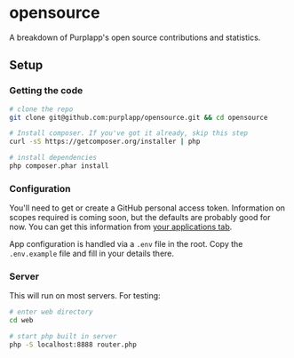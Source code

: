 opensource
==========

A breakdown of Purplapp's open source contributions and statistics. 

## Setup

### Getting the code

```bash
# clone the repo
git clone git@github.com:purplapp/opensource.git && cd opensource

# Install composer. If you've got it already, skip this step
curl -sS https://getcomposer.org/installer | php

# install dependencies
php composer.phar install
```

### Configuration

You'll need to get or create a GitHub personal access token. Information on scopes required is coming soon, but the defaults are probably good for now. You can get this information from [your applications tab](https://github.com/settings/tokens/new).

App configuration is handled via a `.env` file in the root. Copy the `.env.example` file and fill in your details there.

### Server

This will run on most servers. For testing:

```bash
# enter web directory
cd web

# start php built in server
php -S localhost:8888 router.php
```
